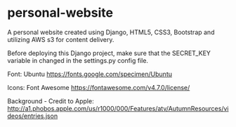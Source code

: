 # personal-website
A personal website created using Django, HTML5, CSS3, Bootstrap and utilizing AWS s3 for content delivery.

Before deploying this Django project, make sure that the SECRET_KEY variable in changed in the settings.py config file. 
 
  
  
  
  
  
  
  
  
  Font: Ubuntu
  https://fonts.google.com/specimen/Ubuntu
  
  Icons: Font Awesome
  https://fontawesome.com/v4.7.0/license/
  
  Background - Credit to Apple:
  http://a1.phobos.apple.com/us/r1000/000/Features/atv/AutumnResources/videos/entries.json
